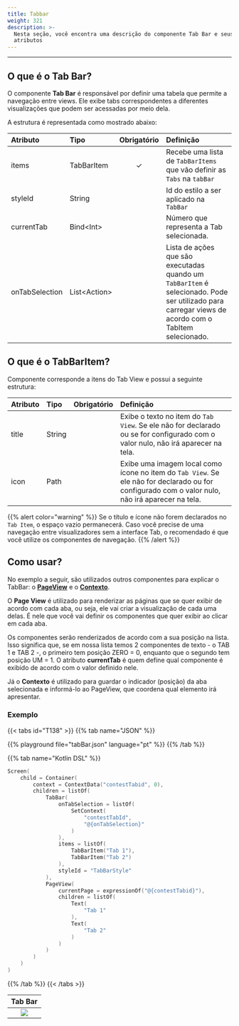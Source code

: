 ```yaml
---
title: Tabbar
weight: 321
description: >-
  Nesta seção, você encontra uma descrição do componente Tab Bar e seus
  atributos
---
```


---

## O que é o Tab Bar?

O componente **Tab Bar** é responsável por definir uma tabela que permite a navegação entre views. Ele exibe tabs correspondentes a diferentes visualizações que podem ser acessadas por meio dela.

A estrutura é representada como mostrado abaixo:

| **Atributo**   | **Tipo**           | Obrigatório | **Definição**                                                                                                                                       |
| :------------- | :----------------- | :---------: | :-------------------------------------------------------------------------------------------------------------------------------------------------- |
| items          | TabBarItem         |      ✓      | Recebe uma lista de `TabBarItems` que vão definir as `Tabs` na `tabBar`                                                                             |
| styleId        | String             |             | Id do estilo a ser aplicado na `TabBar`                                                                                                             |
| currentTab     | Bind&lt;Int&gt;    |             | Número que representa a Tab selecionada.                                                                                                            |
| onTabSelection | List&lt;Action&gt; |             | Lista de ações que são executadas quando um `TabBarItem` é selecionado. Pode ser utilizado para carregar views de acordo com o TabItem selecionado. |

## O que é o TabBar**Item?**

Componente corresponde a itens do Tab View e possui a seguinte estrutura:

| **Atributo** | **Tipo** | Obrigatório | **Definição**                                                                                                                                    |
| :----------- | :------- | :---------: | :----------------------------------------------------------------------------------------------------------------------------------------------- |
| title        | String   |             | Exibe o texto no item do `Tab View`. Se ele não for declarado ou se for configurado com o valor nulo, não irá aparecer na tela.                  |
| icon         | Path     |             | Exibe uma imagem local como ícone no item do `Tab View`. Se ele não for declarado ou for configurado com o valor nulo, não irá aparecer na tela. |

{{% alert color="warning" %}}
Se o título e ícone não forem declarados no `Tab Item`, o espaço vazio permanecerá. Caso você precise de uma navegação entre visualizadores sem a interface Tab, o recomendado é que você utilize os componentes de navegação.
{{% /alert %}}

## Como usar?

No exemplo a seguir, são utilizados outros componentes para explicar o TabBar: o [**PageView**](/pt/home/api/components/layout/pageview) e o [**Contexto**](/pt/home/api/context/).

O **Page View** é utilizado para renderizar as páginas que se quer exibir de acordo com cada aba, ou seja, ele vai criar a visualização de cada uma delas. É nele que você vai definir os componentes que quer exibir ao clicar em cada aba.

Os componentes serão renderizados de acordo com a sua posição na lista. Isso significa que, se em nossa lista temos 2 componentes de texto - o TAB 1 e TAB 2 -, o primeiro tem posição ZERO = 0, enquanto que o segundo tem posição UM = 1. O atributo **currentTab** é quem define qual componente é exibido de acordo com o valor definido nele.

Já o **Contexto** é utilizado para guardar o indicador \(posição\) da aba selecionada e informá-lo ao PageView, que coordena qual elemento irá apresentar.

### Exemplo

{{< tabs id="T138" >}}
{{% tab name="JSON" %}}

<!-- json-playground:tabBar.json
{
    "_beagleComponent_": "beagle:screenComponent",
    "child": {
        "_beagleComponent_": "beagle:container",
        "children": [
            {
                "_beagleComponent_": "beagle:tabBar",
                "items": [
                    {"title": "Tab 1"},
                    {"title": "Tab 2"}
                ],
                "styleId": "TabBarStyle",
                "onTabSelection": [
                    {
                        "_beagleAction_": "beagle:setContext",
                        "contextId": "contestTabId",
                        "value": "@{onTabSelection}"
                    }
                ]
            },
            {
                "_beagleComponent_": "beagle:pageView",
                "children": [
                    {
                        "_beagleComponent_": "beagle:text",
                        "text": "Tab 1"
                    },
                    {
                        "_beagleComponent_": "beagle:text",
                        "text": "Tab 2"
                    }
                ],
                "currentPage": "@{contestTabid}"
            }
        ],
        "context": {
            "id": "contestTabid",
            "value": 0
        }
    }
}
-->

{{% playground file="tabBar.json" language="pt" %}}
{{% /tab %}}

{{% tab name="Kotlin DSL" %}}

```kotlin
Screen(
    child = Container(
        context = ContextData("contestTabid", 0),
        children = listOf(
            TabBar(
                onTabSelection = listOf(
                    SetContext(
                        "contestTabId",
                        "@{onTabSelection}"
                    )
                ),
                items = listOf(
                    TabBarItem("Tab 1"),
                    TabBarItem("Tab 2")
                ),
                styleId = "TabBarStyle"
            ),
            PageView(
                currentPage = expressionOf("@{contestTabid}"),
                children = listOf(
                    Text(
                        "Tab 1"
                    ),
                    Text(
                        "Tab 2"
                    )
                )
            )
        )
    )
)
```

{{% /tab %}}
{{< /tabs >}}

|          Tab Bar          |
| :-----------------------: |
| ![](/beagle-tab-view.gif) |
